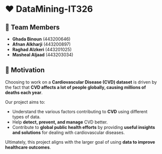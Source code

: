 # ❤️ DataMining-IT326  

## 📝 Team Members  
- **Ghada Binoun** (443200646)  
- **Afnan Alkharji** (443200897)  
- **Raghad Alzkeri** (443201025)  
- **Masheal Aljaad** (443203034)  


## 🎯 Motivation  

Choosing to work on a **Cardiovascular Disease (CVD) dataset** is driven by the fact that **CVD affects a lot of people globally, causing millions of deaths each year**.  

Our project aims to:  
- Understand the various factors contributing to **CVD** using different types of data.  
- Help **detect, prevent, and manage** CVD better.  
- Contribute to **global public health efforts** by providing **useful insights and solutions** for dealing with cardiovascular diseases.  

Ultimately, this project aligns with the larger goal of using **data to improve healthcare outcomes**.  
